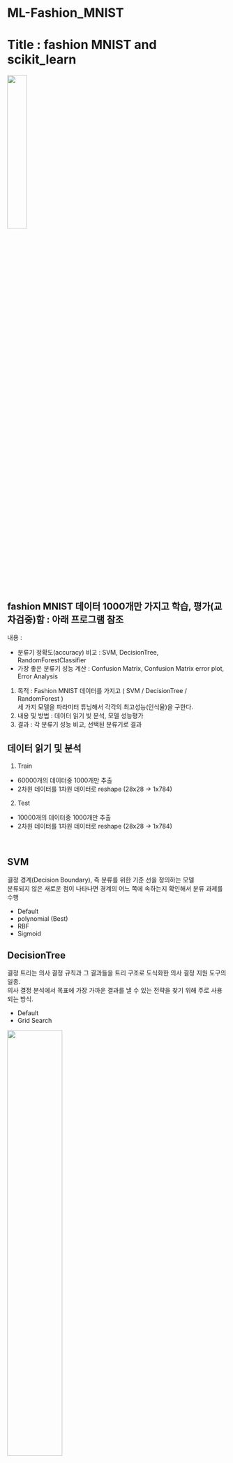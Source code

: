 # ML-Fashion_MNIST

# Title : fashion MNIST and scikit_learn
<img src="https://user-images.githubusercontent.com/46181173/118445879-ee085e00-b729-11eb-97dd-aaed04cb5664.png" width="30%"> <br>
## fashion MNIST 데이터 1000개만 가지고 학습, 평가(교차검중)함 : 아래 프로그램 참조

내용 : <br>

- 분류기 정확도(accuracy) 비교 : SVM, DecisionTree, RandomForestClassifier <br>
- 가장 좋은 분류기 성능 계산 : Confusion Matrix, Confusion Matrix error plot, Error Analysis <br>

1. 목적 : Fashion MNIST 데이터를 가지고 ( SVM / DecisionTree / RandomForest ) <br>세 가지 모델을 파라미터 튜닝해서 각각의 최고성능(인식율)을 구한다. <br>
2. 내용 및 방법 : 데이터 읽기 빛 분석, 모델 성능평가 <br>
3. 결과 : 각 분류기 성능 비교, 선택된 분류기로 결과 <br>

## 데이터 읽기 및 분석

1. Train

- 60000개의 데이터중 1000개만 추출 <br>
- 2차원 데이터를 1차원 데이터로 reshape (28x28 -> 1x784)

2. Test

- 10000개의 데이터중 1000개만 추출
- 2차원 데이터를 1차원 데이터로 reshape (28x28 -> 1x784)

<br>

## SVM

결정 경계(Decision Boundary), 즉 분류를 위한 기준 선을 정의하는 모델<br>
분류되지 않은 새로운 점이 나타나면 경계의 어느 쪽에 속하는지 확인해서 분류 과제를 수행

- Default
- polynomial (Best)
- RBF
- Sigmoid

## DecisionTree

결정 트리는 의사 결정 규칙과 그 결과들을 트리 구조로 도식화한 의사 결정 지원 도구의 일종. <br>
의사 결정 분석에서 목표에 가장 가까운 결과를 낼 수 있는 전략을 찾기 위해 주로 사용되는 방식.

- Default
- Grid Search

<img src="https://user-images.githubusercontent.com/46181173/118445481-74707000-b729-11eb-8838-2fdbeee98e56.png" width="50%">

## RandomForest

결정트리(Decision Tree)분류기 여러 개를 훈련시켜서 그 결과들을 가지고 예측을 하는데,
각각의 결정트리를 훈련시킬 때 전체 훈련 세트에서 중복을 허용하여 샘플링한 데이터셋을
개별 결정트리 분류기의 훈련 세트로 하여 훈련시키는 방식

- Default
- Grid Search

## 성능비교 (정확도)

- SVC : 0.815
- DecisionTree : 0.695
- RandomForest : 0.818 <br>

RandomForest의 성능이 가장 좋음

## Error Analysis

### Confusion Matrix <br>

<img src="https://user-images.githubusercontent.com/46181173/118446333-7b4bb280-b72a-11eb-938e-ceb08d9c4c04.png" width="40%">
<img src="https://user-images.githubusercontent.com/46181173/118446235-5c4d2080-b72a-11eb-943b-24cc92d8920e.png" width="30%">  <br>

<img src="https://user-images.githubusercontent.com/46181173/118446297-6f5ff080-b72a-11eb-9e71-1ee210c58c35.png" width="30%"> <br>
Pullover > Coat 오인식 20개 <br>
Shirt > Pullover 오인식 19개

